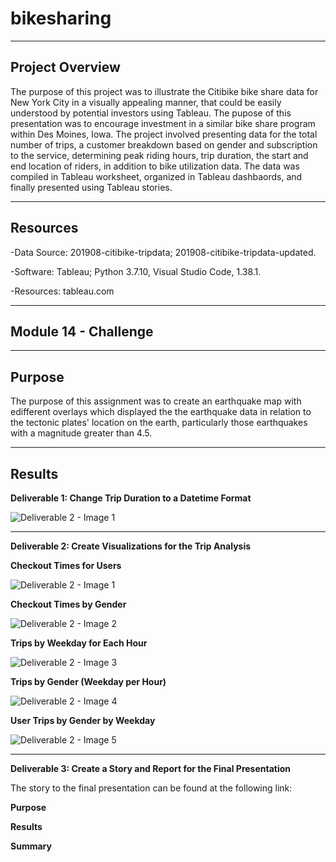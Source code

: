 # bikesharing

--------------------------------------------------------------------------------------------------------------------------------------------------------------------------------

## **Project Overview**

The purpose of this project was to illustrate the Citibike bike share data for New York City in a visually appealing manner, that could be easily understood by potential investors using Tableau. The pupose of this presentation was to encourage investment in a similar bike share program within Des Moines, Iowa. The project involved presenting  data for the total number of trips, a customer breakdown based on gender and subscription to the service, determining peak riding hours, trip duration, the start and end location of riders, in addition to bike utilization data. The data was compiled in Tableau worksheet, organized in Tableau dashbaords, and finally presented using Tableau stories.   



---------------------------------------------------------------------------------------------------------------------------------------------------------------------------------

## **Resources**

-Data Source: 201908-citibike-tripdata; 201908-citibike-tripdata-updated.  

-Software: Tableau; Python 3.7.10, Visual Studio Code, 1.38.1. 

-Resources: tableau.com

---------------------------------------------------------------------------------------------------------------------------------------------------------------------------------

## **Module 14 - Challenge** 

---------------------------------------------------------------------------------------------------------------------------------------------------------------------------------

## **Purpose**

The purpose of this assignment was to create an earthquake map with edifferent overlays which displayed the the earthquake data in relation to the tectonic plates' location on the earth, particularly those earthquakes with a magnitude greater than 4.5.

---------------------------------------------------------------------------------------------------------------------------------------------------------------------------------

## **Results**

**Deliverable 1: Change Trip Duration to a Datetime Format**

![Deliverable 2 - Image 1](https://user-images.githubusercontent.com/92111396/151896268-9f284258-767b-4bbf-b1c2-397258514e4f.png)


---------------------------------------------------------------------------------------------------------------------------------------------------------------------------------

**Deliverable 2: Create Visualizations for the Trip Analysis**

**Checkout Times for Users**

![Deliverable 2 - Image 1](https://user-images.githubusercontent.com/92111396/151895839-301ecc4d-663b-4eeb-a951-bab4523204ec.png)


**Checkout Times by Gender**

![Deliverable 2 - Image 2](https://user-images.githubusercontent.com/92111396/151895980-2c1389b9-7ed6-4b4c-9775-4b962d52115d.png)


**Trips by Weekday for Each Hour**

![Deliverable 2 - Image 3](https://user-images.githubusercontent.com/92111396/151895991-6843e61d-a26b-418c-8202-24bb65247b0f.png)


**Trips by Gender (Weekday per Hour)**

![Deliverable 2 - Image 4](https://user-images.githubusercontent.com/92111396/151896003-381b40e5-5f18-4b41-a8b6-d94908b6c723.png)


**User Trips by Gender by Weekday**

![Deliverable 2 - Image 5](https://user-images.githubusercontent.com/92111396/151895967-3c469bc8-02a7-4cd1-9aea-507ca3565e93.png)


---------------------------------------------------------------------------------------------------------------------------------------------------------------------------------

**Deliverable 3: Create a Story and Report for the Final Presentation**

The story to the final presentation can be found at the following link:

**Purpose**


**Results**


**Summary**




